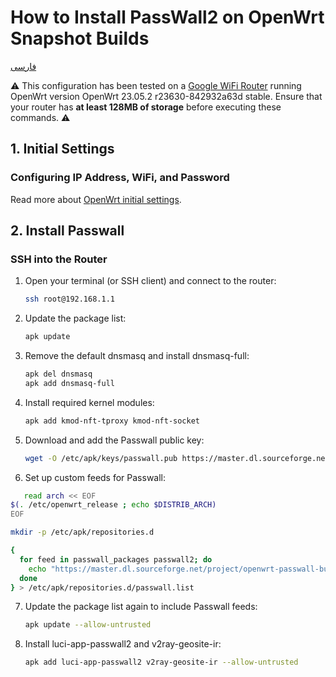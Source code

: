 # How to Install PassWall2 on OpenWrt Snapshot Builds
[فارسی](https://github.com/mam4dali/install-passwall2-openwrt-snapshots/blob/main/README.fa.md)

⚠️ This configuration has been tested on a [Google WiFi Router](https://support.google.com/googlenest/answer/7168315?hl=en) running OpenWrt version OpenWrt 23.05.2 r23630-842932a63d stable. Ensure that your router has **at least 128MB of storage** before executing these commands. ⚠️

## 1. Initial Settings

### Configuring IP Address, WiFi, and Password

Read more about [OpenWrt initial settings](https://github.com/Ramtiiin/Install-PassWall-OpenWrt/blob/main/Openwrt-initial-setting.md).

## 2. Install Passwall

### SSH into the Router

1. Open your terminal (or SSH client) and connect to the router:
   ```sh
   ssh root@192.168.1.1

2. Update the package list:
   ```sh
   apk update

3. Remove the default dnsmasq and install dnsmasq-full:
   ```sh
   apk del dnsmasq
   apk add dnsmasq-full

4. Install required kernel modules:
   ```sh
   apk add kmod-nft-tproxy kmod-nft-socket
   
5. Download and add the Passwall public key:
   ```sh
   wget -O /etc/apk/keys/passwall.pub https://master.dl.sourceforge.net/project/openwrt-passwall-build/passwall.pub

6. Set up custom feeds for Passwall:
```sh
   read arch << EOF
$(. /etc/openwrt_release ; echo $DISTRIB_ARCH)
EOF

mkdir -p /etc/apk/repositories.d

{
  for feed in passwall_packages passwall2; do
    echo "https://master.dl.sourceforge.net/project/openwrt-passwall-build/snapshots/packages/$arch/$feed/packages.adb"
  done
} > /etc/apk/repositories.d/passwall.list
```

7. Update the package list again to include Passwall feeds:
   ```sh
   apk update --allow-untrusted

8. Install luci-app-passwall2 and v2ray-geosite-ir:
   ```sh
   apk add luci-app-passwall2 v2ray-geosite-ir --allow-untrusted
   

